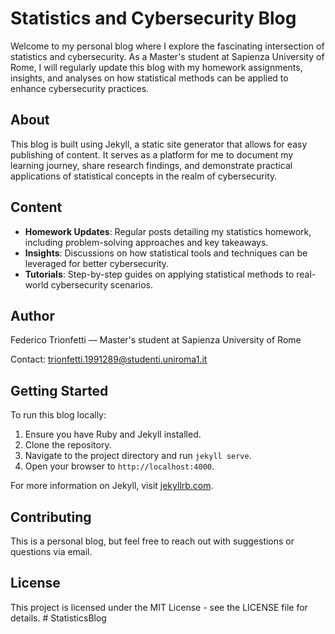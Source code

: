 # Statistics and Cybersecurity Blog

Welcome to my personal blog where I explore the fascinating intersection of statistics and cybersecurity. As a Master's student at Sapienza University of Rome, I will regularly update this blog with my homework assignments, insights, and analyses on how statistical methods can be applied to enhance cybersecurity practices.

## About

This blog is built using Jekyll, a static site generator that allows for easy publishing of content. It serves as a platform for me to document my learning journey, share research findings, and demonstrate practical applications of statistical concepts in the realm of cybersecurity.

## Content

- **Homework Updates**: Regular posts detailing my statistics homework, including problem-solving approaches and key takeaways.
- **Insights**: Discussions on how statistical tools and techniques can be leveraged for better cybersecurity.
- **Tutorials**: Step-by-step guides on applying statistical methods to real-world cybersecurity scenarios.

## Author

Federico Trionfetti — Master's student at Sapienza University of Rome

Contact: trionfetti.1991289@studenti.uniroma1.it

## Getting Started

To run this blog locally:

1. Ensure you have Ruby and Jekyll installed.
2. Clone the repository.
3. Navigate to the project directory and run `jekyll serve`.
4. Open your browser to `http://localhost:4000`.

For more information on Jekyll, visit [jekyllrb.com](https://jekyllrb.com/).

## Contributing

This is a personal blog, but feel free to reach out with suggestions or questions via email.

## License

This project is licensed under the MIT License - see the LICENSE file for details.
#   S t a t i s t i c s B l o g 
 
 
